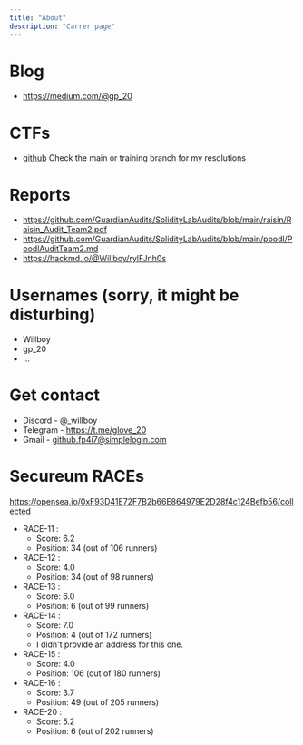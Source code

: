 ```yaml
---
title: "About"
description: "Carrer page"
---
```


# Blog
* https://medium.com/@gp_20

# CTFs
* [github](https://github.com/gp-ngmi?tab=repositories)   Check the main or training branch for my resolutions


# Reports
* https://github.com/GuardianAudits/SolidityLabAudits/blob/main/raisin/Raisin_Audit_Team2.pdf
* https://github.com/GuardianAudits/SolidityLabAudits/blob/main/poodl/PoodlAuditTeam2.md
* https://hackmd.io/@Willboy/rylFJnh0s
# Usernames (sorry, it might be disturbing)
* Willboy
* gp_20
* ...

# Get contact
* Discord - @_willboy
* Telegram - https://t.me/glove_20
* Gmail - github.fp4i7@simplelogin.com

# Secureum RACEs
https://opensea.io/0xF93D41E72F7B2b66E864979E2D28f4c124Befb56/collected
* RACE-11 :
    - Score: 6.2
    - Position: 34 (out of 106 runners)
* RACE-12 :
    - Score: 4.0
    - Position: 34 (out of 98 runners)
* RACE-13 :
    - Score: 6.0
    - Position: 6 (out of 99 runners)
* RACE-14 :
    - Score: 7.0
    - Position: 4 (out of 172 runners)
    - I didn't provide an address for this one.
* RACE-15 :
    - Score: 4.0
    - Position: 106 (out of 180 runners)    
* RACE-16 :
    - Score: 3.7
    - Position: 49 (out of 205 runners)
* RACE-20 :
    - Score: 5.2
    - Position: 6 (out of 202 runners)
